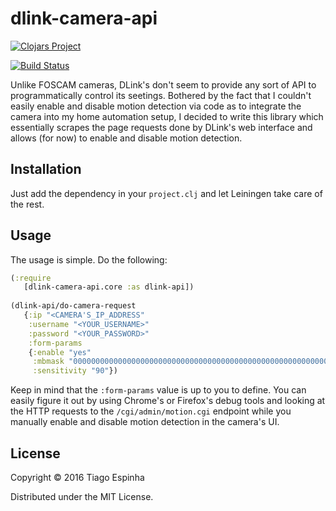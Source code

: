 # dlink-camera-api

[![Clojars Project](http://clojars.org/org.tiago/dlink-camera-api/latest-version.svg)](http://clojars.org/org.tiago/dlink-camera-api)

[![Build Status](https://travis-ci.org/etiago/dlink-camera-api.svg?branch=master)](https://travis-ci.org/etiago/dlink-camera-api)

Unlike FOSCAM cameras, DLink's don't seem to provide any sort of API to programmatically control its seetings. Bothered by the fact that I couldn't easily enable and disable motion detection via code as to integrate the camera into my home automation setup, I decided to write this library which essentially scrapes the page requests done by DLink's web interface and allows (for now) to enable and disable motion detection.

## Installation

Just add the dependency in your ```project.clj``` and let Leiningen take care of the rest.

## Usage

The usage is simple. Do the following:

```clojure
(:require
   [dlink-camera-api.core :as dlink-api])
   
(dlink-api/do-camera-request
   {:ip "<CAMERA'S_IP_ADDRESS"
    :username "<YOUR_USERNAME>"
    :password "<YOUR_PASSWORD>"
    :form-params
    {:enable "yes"
     :mbmask "00000000000000000000000000000000000000000000000000000000000000FFFFFF0000FFFFFF0000FFFFFF0000FFFFFF0000FFFFFF0000FFFFFF0000FFFFFF0000FFFFFF0000FFFFFF0000FFFFFF0000FFFFFF0000FFFFFF0000FFFFFF0000FFFFFF0000FFFFFF0000FFFFFF0000FFFFFF0000FFFFFF00000000000000000000000000000000000000000000000000000000000000"
     :sensitivity "90"})
```

Keep in mind that the ```:form-params``` value is up to you to define. You can easily figure it out by using Chrome's or Firefox's debug tools and looking at the HTTP requests to the ```/cgi/admin/motion.cgi``` endpoint while you manually enable and disable motion detection in the camera's UI.


## License

Copyright © 2016 Tiago Espinha

Distributed under the MIT License.
